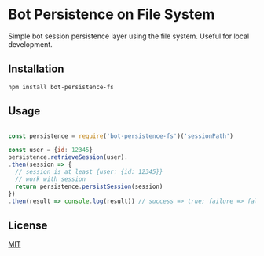 # Bot Persistence on File System

Simple bot session persistence layer using the file system. Useful for local development.

## Installation

```
npm install bot-persistence-fs
```

## Usage

```javascript

const persistence = require('bot-persistence-fs')('sessionPath')

const user = {id: 12345}
persistence.retrieveSession(user).
.then(session => {
  // session is at least {user: {id: 12345}}
  // work with session
  return persistence.persistSession(session)
})
.then(result => console.log(result)) // success => true; failure => false
```

## License

[MIT](./LICENSE)
